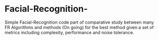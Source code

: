 # Facial-Recognition-

Simple Facial-Recognition code 
part of comparative study between many FR Algorithms and methods (On going) for the best method given a set of metrics including complexity, performance and noise tolerance.

